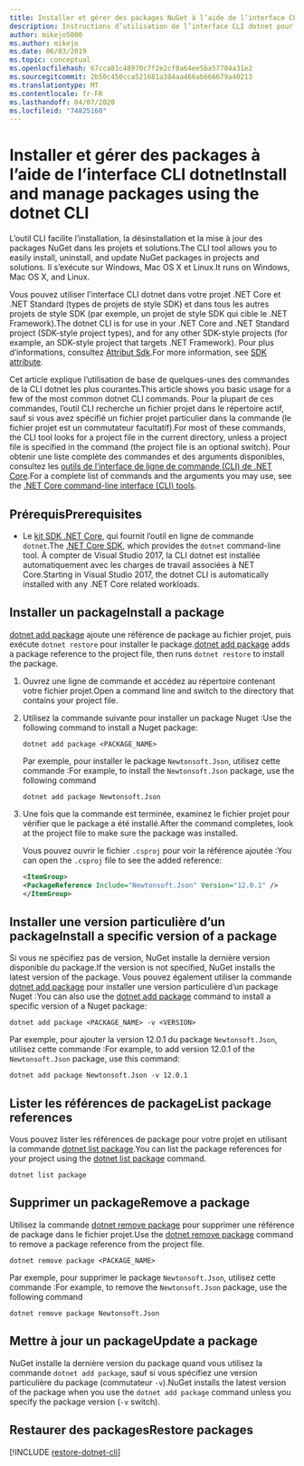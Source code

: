 ```yaml
---
title: Installer et gérer des packages NuGet à l’aide de l’interface CLI dotnet
description: Instructions d’utilisation de l’interface CLI dotnet pour gérer des packages NuGet.
author: mikejo5000
ms.author: mikejo
ms.date: 06/03/2019
ms.topic: conceptual
ms.openlocfilehash: 67cca81c48970c7f2e2cf0a64ee5ba57704a31e2
ms.sourcegitcommit: 2b50c450cca521681a384aa466ab666679a40213
ms.translationtype: MT
ms.contentlocale: fr-FR
ms.lasthandoff: 04/07/2020
ms.locfileid: "74825160"
---
```

# <a name="install-and-manage-packages-using-the-dotnet-cli"></a><span data-ttu-id="23d9b-103">Installer et gérer des packages à l’aide de l’interface CLI dotnet</span><span class="sxs-lookup"><span data-stu-id="23d9b-103">Install and manage packages using the dotnet CLI</span></span>

<span data-ttu-id="23d9b-104">L’outil CLI facilite l’installation, la désinstallation et la mise à jour des packages NuGet dans les projets et solutions.</span><span class="sxs-lookup"><span data-stu-id="23d9b-104">The CLI tool allows you to easily install, uninstall, and update NuGet packages in projects and solutions.</span></span> <span data-ttu-id="23d9b-105">Il s’exécute sur Windows, Mac OS X et Linux.</span><span class="sxs-lookup"><span data-stu-id="23d9b-105">It runs on Windows, Mac OS X, and Linux.</span></span>

<span data-ttu-id="23d9b-106">Vous pouvez utiliser l’interface CLI dotnet dans votre projet .NET Core et .NET Standard (types de projets de style SDK) et dans tous les autres projets de style SDK (par exemple, un projet de style SDK qui cible le .NET Framework).</span><span class="sxs-lookup"><span data-stu-id="23d9b-106">The dotnet CLI is for use in your .NET Core and .NET Standard project (SDK-style project types), and for any other SDK-style projects (for example, an SDK-style project that targets .NET Framework).</span></span> <span data-ttu-id="23d9b-107">Pour plus d’informations, consultez [Attribut Sdk](/dotnet/core/tools/csproj#additions).</span><span class="sxs-lookup"><span data-stu-id="23d9b-107">For more information, see [SDK attribute](/dotnet/core/tools/csproj#additions).</span></span>

<span data-ttu-id="23d9b-108">Cet article explique l’utilisation de base de quelques-unes des commandes de la CLI dotnet les plus courantes.</span><span class="sxs-lookup"><span data-stu-id="23d9b-108">This article shows you basic usage for a few of the most common dotnet CLI commands.</span></span> <span data-ttu-id="23d9b-109">Pour la plupart de ces commandes, l’outil CLI recherche un fichier projet dans le répertoire actif, sauf si vous avez spécifié un fichier projet particulier dans la commande (le fichier projet est un commutateur facultatif).</span><span class="sxs-lookup"><span data-stu-id="23d9b-109">For most of these commands, the CLI tool looks for a project file in the current directory, unless a project file is specified in the command (the project file is an optional switch).</span></span> <span data-ttu-id="23d9b-110">Pour obtenir une liste complète des commandes et des arguments disponibles, consultez les [outils de l’interface de ligne de commande (CLI) de .NET Core](../reference/dotnet-commands.md).</span><span class="sxs-lookup"><span data-stu-id="23d9b-110">For a complete list of commands and the arguments you may use, see the [.NET Core command-line interface (CLI) tools](../reference/dotnet-commands.md).</span></span>

## <a name="prerequisites"></a><span data-ttu-id="23d9b-111">Prérequis</span><span class="sxs-lookup"><span data-stu-id="23d9b-111">Prerequisites</span></span>

- <span data-ttu-id="23d9b-112">Le [kit SDK .NET Core](https://www.microsoft.com/net/download/), qui fournit l’outil en ligne de commande `dotnet`.</span><span class="sxs-lookup"><span data-stu-id="23d9b-112">The [.NET Core SDK](https://www.microsoft.com/net/download/), which provides the `dotnet` command-line tool.</span></span> <span data-ttu-id="23d9b-113">À compter de Visual Studio 2017, la CLI dotnet est installée automatiquement avec les charges de travail associées à NET Core.</span><span class="sxs-lookup"><span data-stu-id="23d9b-113">Starting in Visual Studio 2017, the dotnet CLI is automatically installed with any .NET Core related workloads.</span></span>

## <a name="install-a-package"></a><span data-ttu-id="23d9b-114">Installer un package</span><span class="sxs-lookup"><span data-stu-id="23d9b-114">Install a package</span></span>

<span data-ttu-id="23d9b-115">[dotnet add package](/dotnet/core/tools/dotnet-add-package?tabs=netcore2x) ajoute une référence de package au fichier projet, puis exécute `dotnet restore` pour installer le package.</span><span class="sxs-lookup"><span data-stu-id="23d9b-115">[dotnet add package](/dotnet/core/tools/dotnet-add-package?tabs=netcore2x) adds a package reference to the project file, then runs `dotnet restore` to install the package.</span></span>

1. <span data-ttu-id="23d9b-116">Ouvrez une ligne de commande et accédez au répertoire contenant votre fichier projet.</span><span class="sxs-lookup"><span data-stu-id="23d9b-116">Open a command line and switch to the directory that contains your project file.</span></span>

2. <span data-ttu-id="23d9b-117">Utilisez la commande suivante pour installer un package Nuget :</span><span class="sxs-lookup"><span data-stu-id="23d9b-117">Use the following command to install a Nuget package:</span></span>

    ```dotnetcli
    dotnet add package <PACKAGE_NAME>
    ```

    <span data-ttu-id="23d9b-118">Par exemple, pour installer le package `Newtonsoft.Json`, utilisez cette commande :</span><span class="sxs-lookup"><span data-stu-id="23d9b-118">For example, to install the `Newtonsoft.Json` package, use the following command</span></span>

    ```dotnetcli
    dotnet add package Newtonsoft.Json
    ```

3. <span data-ttu-id="23d9b-119">Une fois que la commande est terminée, examinez le fichier projet pour vérifier que le package a été installé.</span><span class="sxs-lookup"><span data-stu-id="23d9b-119">After the command completes, look at the project file to make sure the package was installed.</span></span>

   <span data-ttu-id="23d9b-120">Vous pouvez ouvrir le fichier `.csproj` pour voir la référence ajoutée :</span><span class="sxs-lookup"><span data-stu-id="23d9b-120">You can open the `.csproj` file to see the added reference:</span></span>

    ```xml
   <ItemGroup>
    <PackageReference Include="Newtonsoft.Json" Version="12.0.1" />
   </ItemGroup>
    ```

## <a name="install-a-specific-version-of-a-package"></a><span data-ttu-id="23d9b-121">Installer une version particulière d’un package</span><span class="sxs-lookup"><span data-stu-id="23d9b-121">Install a specific version of a package</span></span>

<span data-ttu-id="23d9b-122">Si vous ne spécifiez pas de version, NuGet installe la dernière version disponible du package.</span><span class="sxs-lookup"><span data-stu-id="23d9b-122">If the version is not specified, NuGet installs the latest version of the package.</span></span> <span data-ttu-id="23d9b-123">Vous pouvez également utiliser la commande [dotnet add package](/dotnet/core/tools/dotnet-add-package?tabs=netcore2x) pour installer une version particulière d’un package Nuget :</span><span class="sxs-lookup"><span data-stu-id="23d9b-123">You can also use the [dotnet add package](/dotnet/core/tools/dotnet-add-package?tabs=netcore2x) command to install a specific version of a Nuget package:</span></span>

```dotnetcli
dotnet add package <PACKAGE_NAME> -v <VERSION>
```

<span data-ttu-id="23d9b-124">Par exemple, pour ajouter la version 12.0.1 du package `Newtonsoft.Json`, utilisez cette commande :</span><span class="sxs-lookup"><span data-stu-id="23d9b-124">For example, to add version 12.0.1 of the `Newtonsoft.Json` package, use this command:</span></span>

```dotnetcli
dotnet add package Newtonsoft.Json -v 12.0.1
```

## <a name="list-package-references"></a><span data-ttu-id="23d9b-125">Lister les références de package</span><span class="sxs-lookup"><span data-stu-id="23d9b-125">List package references</span></span>

<span data-ttu-id="23d9b-126">Vous pouvez lister les références de package pour votre projet en utilisant la commande [dotnet list package](/dotnet/core/tools/dotnet-list-package?tabs=netcore2x).</span><span class="sxs-lookup"><span data-stu-id="23d9b-126">You can list the package references for your project using the [dotnet list package](/dotnet/core/tools/dotnet-list-package?tabs=netcore2x) command.</span></span>

```dotnetcli
dotnet list package
```

## <a name="remove-a-package"></a><span data-ttu-id="23d9b-127">Supprimer un package</span><span class="sxs-lookup"><span data-stu-id="23d9b-127">Remove a package</span></span>

<span data-ttu-id="23d9b-128">Utilisez la commande [dotnet remove package](/dotnet/core/tools/dotnet-remove-package?tabs=netcore2x) pour supprimer une référence de package dans le fichier projet.</span><span class="sxs-lookup"><span data-stu-id="23d9b-128">Use the [dotnet remove package](/dotnet/core/tools/dotnet-remove-package?tabs=netcore2x) command to remove a package reference from the project file.</span></span>

```dotnetcli
dotnet remove package <PACKAGE_NAME>
```

<span data-ttu-id="23d9b-129">Par exemple, pour supprimer le package `Newtonsoft.Json`, utilisez cette commande :</span><span class="sxs-lookup"><span data-stu-id="23d9b-129">For example, to remove the `Newtonsoft.Json` package, use the following command</span></span>

```dotnetcli
dotnet remove package Newtonsoft.Json
```

## <a name="update-a-package"></a><span data-ttu-id="23d9b-130">Mettre à jour un package</span><span class="sxs-lookup"><span data-stu-id="23d9b-130">Update a package</span></span>

<span data-ttu-id="23d9b-131">NuGet installe la dernière version du package quand vous utilisez la commande `dotnet add package`, sauf si vous spécifiez une version particulière du package (commutateur `-v`).</span><span class="sxs-lookup"><span data-stu-id="23d9b-131">NuGet installs the latest version of the package when you use the `dotnet add package` command unless you specify the package version (`-v` switch).</span></span>

## <a name="restore-packages"></a><span data-ttu-id="23d9b-132">Restaurer des packages</span><span class="sxs-lookup"><span data-stu-id="23d9b-132">Restore packages</span></span>

[!INCLUDE [restore-dotnet-cli](includes/restore-dotnet-cli.md)]
